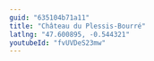 ```yaml
---
guid: "635104b71a11"
title: "Château du Plessis-Bourré"
latlng: "47.600895, -0.544321"
youtubeId: "fvUVDeS23mw" 
---
```

